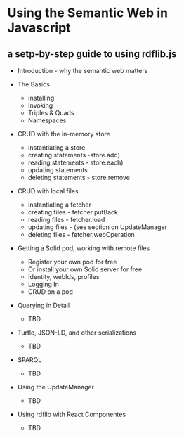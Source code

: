 # Using the Semantic Web in Javascript

## a setp-by-step guide to using rdflib.js

* Introduction - why the semantic web matters

* The Basics

    * Installing
    * Invoking
    * Triples & Quads
    * Namespaces

* CRUD with the in-memory store

    * instantiating a store
    * creating statements -store.add)
    * reading statements - store.each)
    * updating statements
    * deleting statements - store.remove

* CRUD with local files

    * instantiating a fetcher
    * creating files - fetcher.putBack
    * reading files  - fetcher.load
    * updating files - (see section on UpdateManager
    * deleting files - fetcher.webOperation

* Getting a Solid pod, working with remote files

    * Register your own pod for free
    * Or install your own Solid server for free
    * Identity, webIds, profiles
    * Logging In
    * CRUD on a pod

* Querying in Detail

    * TBD

* Turtle, JSON-LD, and other serializations

    * TBD

* SPARQL

    * TBD

* Using the UpdateManager

    * TBD

* Using rdflib with React Componentes

    * TBD


